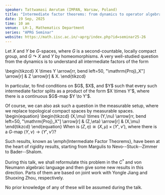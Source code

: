 ```yaml
---
speaker: Tattwamasi Amrutam (IMPAN, Warsaw, Poland)
title: "Intermediate factor theorems: from dynamics to operator algebras"
date: 19 Sep, 2025
time: 10 am
venue:  LH-1, Mathematics Department
series: "APRG Seminar"
website: https://math.iisc.ac.in/~aprg/index.php?id=seminar25-26
---
```


Let $X$ and $Y$ be $G$-spaces, where $G$ is a second-countable, locally compact group, and 
$G \curvearrowright X$ and $Y$ by homeomorphisms. A very well-studied question from the dynamics 
is to understand all intermediate factors of the form
<p>
<script src="https://i.upmath.me/latex.js"></script>
\begin{tikzcd}
X \times Y \arrow[rr, bend left=50, "\mathrm{Proj}_X"] \arrow[r] & Z \arrow[r] & X.
\end{tikzcd}
</p>
In particular, to find conditions on $G$, $X$, and $Y$ such that every such intermediate factor splits as 
a product of the form $X \times Y'$, where there is a continuous $G$-map $Y \to Y'$. 

Of course, we can also ask such a question in the measurable setup, where we replace topological compact spaces by measurable spaces.
\begin{equation}
\begin{tikzcd}
(X,\mu) \times (Y,\nu) \arrow[rr, bend left=50, "\mathrm{Proj}_X"] \arrow[r] & (Z,\eta) \arrow[r] & (X,\mu)
\end{tikzcd}
\end{equation}
When is $(Z,\eta) \cong (X,\mu) \times (Y',\nu')$, where there is a $G$-map $(Y,\nu)\to (Y',\nu')$?

Such results, known as \emph{Intermediate Factor Theorems}, have been at the heart of rigidity results, 
starting from Margulis to Nevo--Stuck--Zimmer to Bader--Shalom.

During this talk, we shall reformulate this problem in the $C^*$ and von Neumann algebraic language 
and then give some new results in this direction. Parts of them are based on joint work with 
Yongle Jiang and Shuoxing Zhou, respectively. 

No prior knowledge of any of these will be assumed during the talk.
